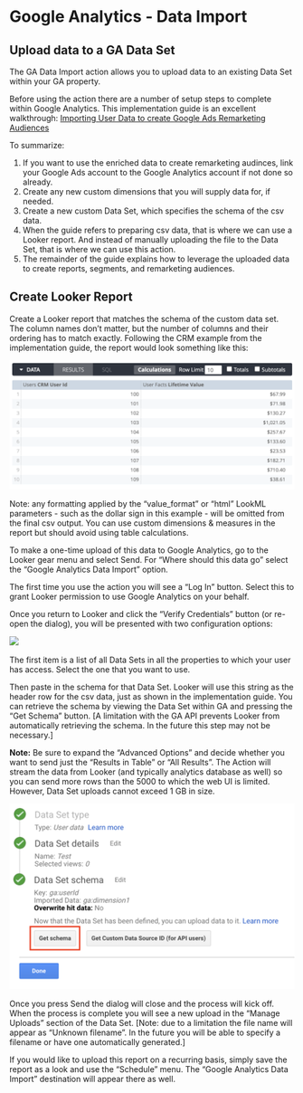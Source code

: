 # Google Analytics - Data Import
## Upload data to a GA Data Set

The GA Data Import action allows you to upload data to an existing Data Set within your GA property.

Before using the action there are a number of setup steps to complete within Google Analytics. This implementation guide is an excellent walkthrough: [Importing User Data to create Google Ads Remarketing Audiences](https://developers.google.com/analytics/solutions/data-import-user)

To summarize:
1. If you want to use the enriched data to create remarketing audinces, link your Google Ads account to the Google Analytics account if not done so already.
1. Create any new custom dimensions that you will supply data for, if needed.
1. Create a new custom Data Set, which specifies the schema of the csv data.
1. When the guide refers to preparing csv data, that is where we can use a Looker report. And instead of manually uploading the file to the Data Set, that is where we can use this action.
1. The remainder of the guide explains how to leverage the uploaded data to create reports, segments, and remarketing audiences.

## Create Looker Report

Create a Looker report that matches the schema of the custom data set. The column names don’t matter, but the number of columns and their ordering has to match exactly. Following the CRM example from the implementation guide, the report would look something like this:

![](docs/sample-explore-results.png)

Note: any formatting applied by the “value_format” or “html” LookML parameters - such as the dollar sign in this example - will be omitted from the final csv output. You can use custom dimensions & measures in the report but should avoid using table calculations.

To make a one-time upload of this data to Google Analytics, go to the Looker gear menu and select Send. For “Where should this data go” select the “Google Analytics Data Import” option.

The first time you use the action you will see a “Log In” button. Select this to grant Looker permission to use Google Analytics on your behalf.

Once you return to Looker and click the “Verify Credentials” button (or re-open the dialog), you will be presented with two configuration options:

![](docs/sample-send-form.png)

The first item is a list of all Data Sets in all the properties to which your user has access. Select the one that you want to use.

Then paste in the schema for that Data Set. Looker will use this string as the header row for the csv data, just as shown in the implementation guide. You can retrieve the schema by viewing the Data Set within GA and pressing the “Get Schema” button. [A limitation with the GA API prevents Looker from automatically retrieving the schema. In the future this step may not be necessary.]

**Note:** Be sure to expand the “Advanced Options” and decide whether you want to send just the “Results in Table” or “All Results”. The Action will stream the data from Looker (and typically analytics database as well) so you can send more rows than the 5000 to which the web UI is limited. However, Data Set uploads cannot exceed 1 GB in size.

![](docs/get-schema.png)

Once you press Send the dialog will close and the process will kick off. When the process is complete you will see a new upload in the “Manage Uploads” section of the Data Set. [Note: due to a limitation the file name will appear as “Unknown filename”. In the future you will be able to specify a filename or have one automatically generated.]

If you would like to upload this report on a recurring basis, simply save the report as a look and use the “Schedule” menu. The “Google Analytics Data Import” destination will appear there as well.

